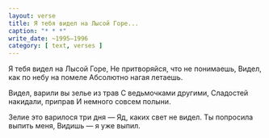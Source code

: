 ```yaml
---
layout: verse
title: Я тебя видел на Лысой Горе...
caption: "* * *"
write_date: ~1995–1996
category: [ text, verses ]
---
```

Я тебя видел на Лысой Горе,
Не притворяйся, что не понимаешь,
Видел, как по небу на помеле
Абсолютно нагая летаешь.

Видел, варили вы зелье из трав
С ведьмочками другими,
Сладостей накидали, приправ
И немного совсем полыни.

Зелие это варилося три дня —
Яд, каких свет не видел.
Ты попросила выпить меня,
Видишь — я уже выпил.

